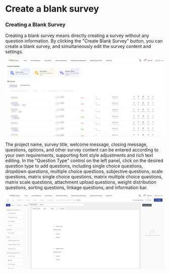 # Create a blank survey

### &#x20;Creating a Blank Survey

Creating a blank survey means directly creating a survey without any question information. By clicking the "Create Blank Survey" button, you can create a blank survey, and simultaneously edit the survey content and settings.

![](<../../.gitbook/assets/image (836).png>)

The project name, survey title, welcome message, closing message, questions, options, and other survey content can be entered according to your own requirements, supporting font style adjustments and rich text editing. In the "Question Type" control on the left panel, click on the desired question type to add questions, including single choice questions, dropdown questions, multiple choice questions, subjective questions, scale questions, matrix single choice questions, matrix multiple choice questions, matrix scale questions, attachment upload questions, weight distribution questions, sorting questions, linkage questions, and information bar.

![blank survey](<../../.gitbook/assets/image (837).png>)
